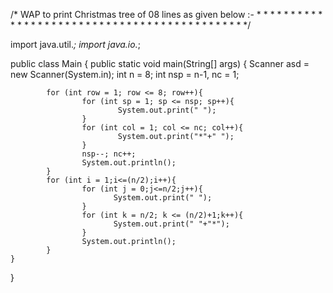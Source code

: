 /* WAP to print Christmas tree of 08 lines as given below :-
                               * 
                              * * 
                             * * * 
                            * * * * 
                           * * * * * 
                          * * * * * * 
                         * * * * * * * 
                        * * * * * * * * 
                              * *
                              * *
                              * *
                              * *
*/



import java.util.*;
import java.io.*;

public class Main {
    public static void main(String[] args) {
        Scanner asd = new Scanner(System.in);
            int n = 8;
            int nsp = n-1, nc = 1;
            
            for (int row = 1; row <= 8; row++){
                    for (int sp = 1; sp <= nsp; sp++){
                            System.out.print(" ");
                    }
                    for (int col = 1; col <= nc; col++){
                            System.out.print("*"+" ");
                    }
                    nsp--; nc++;
                    System.out.println();
            }
            for (int i = 1;i<=(n/2);i++){
                    for (int j = 0;j<=n/2;j++){
                           System.out.print(" ");
                    }
                    for (int k = n/2; k <= (n/2)+1;k++){
                           System.out.print(" "+"*");
                    }
                    System.out.println();
            }
    }
}
